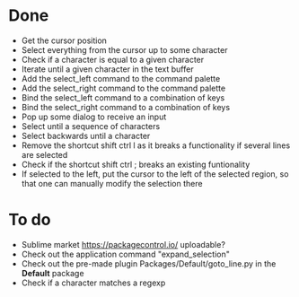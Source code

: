 
# Done
* Get the cursor position
* Select everything from the cursor up to some character
* Check if a character is equal to a given character
* Iterate until a given character in the text buffer
* Add the select_left command to the command palette
* Add the select_right command to the command palette
* Bind the select_left command to a combination of keys
* Bind the select_right command to a combination of keys
* Pop up some dialog to receive an input
* Select until a sequence of characters
* Select backwards until a character
* Remove the shortcut shift ctrl l as it breaks a functionality if several lines are selected
* Check if the shortcut shift ctrl ; breaks an existing funtionality
* If selected to the left, put the cursor to the left of the selected region, so that one can manually modify the selection there

# To do
* Sublime market https://packagecontrol.io/ uploadable?
* Check out the application command "expand_selection"
* Check out the pre-made plugin Packages/Default/goto_line.py in the **Default** package
* Check if a character matches a regexp
